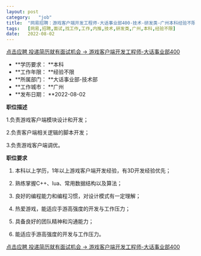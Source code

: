 ```yaml
---
layout:	post
category:	"job"
title:	"网易招聘：游戏客户端开发工程师-大话事业部400-技术-研发类-广州本科经验不限"
tags:	[网易,招聘,面试,找工作,工作,内推,技术,研发类,广州,本科,经验不限]
date:	2022-08-02
---
```


[点击应聘 投递简历就有面试机会 ->  游戏客户端开发工程师-大话事业部400](http://mobile.bole.netease.com/bole/boleDetail?id=19557&employeeId=346f03c3cda5f04c&key=all)



- **学历要求： **本科
- **工作年限： **经验不限
- **所属部门： **大话事业部-技术部
- **工作城市： **广州
- **发布日期： **2022-08-02



**职位描述**

1.负责游戏客户端模块设计和开发；

2.负责客户端相关逻辑的脚本开发；

3.负责游戏客户端调优。





**职位要求**

1. 本科以上学历，1年以上游戏客户端开发经验，有3D开发经验优先； 

2. 熟练掌握C++、lua、常用数据结构以及算法； 

3. 良好的编程能力和编程习惯，对设计模式有一定理解； 

4. 热爱游戏，能适应手游高强度的开发与工作压力； 

5. 具备良好的团队精神和沟通能力； 

6. 能适应手游高强度的开发与工作压力。



[点击应聘 投递简历就有面试机会 ->  游戏客户端开发工程师-大话事业部400](http://mobile.bole.netease.com/bole/boleDetail?id=19557&employeeId=346f03c3cda5f04c&key=all)